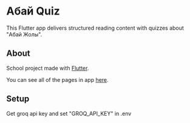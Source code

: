 # Абай Quiz
This Flutter app delivers structured reading content with quizzes about "Абай Жолы".

## About
School project made with [Flutter](https://docs.flutter.dev/).

You can see all of the pages in app [here](https://github.com/Qonus/abai_quiz/tree/main/assets/main).

## Setup

Get groq api key and set "GROQ_API_KEY" in .env
